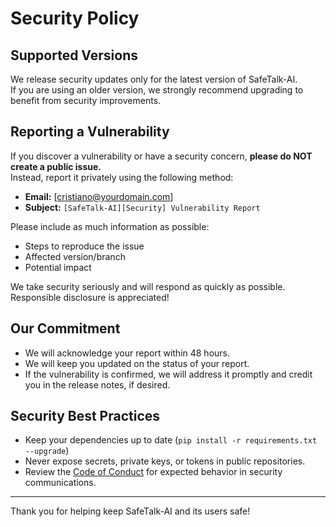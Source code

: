 # Security Policy

## Supported Versions

We release security updates only for the latest version of SafeTalk-AI.  
If you are using an older version, we strongly recommend upgrading to benefit from security improvements.

## Reporting a Vulnerability

If you discover a vulnerability or have a security concern, **please do NOT create a public issue.**  
Instead, report it privately using the following method:

- **Email:** [cristiano@yourdomain.com]  
- **Subject:** `[SafeTalk-AI][Security] Vulnerability Report`

Please include as much information as possible:

- Steps to reproduce the issue
- Affected version/branch
- Potential impact

We take security seriously and will respond as quickly as possible. Responsible disclosure is appreciated!

## Our Commitment

- We will acknowledge your report within 48 hours.
- We will keep you updated on the status of your report.
- If the vulnerability is confirmed, we will address it promptly and credit you in the release notes, if desired.

## Security Best Practices

- Keep your dependencies up to date (`pip install -r requirements.txt --upgrade`)
- Never expose secrets, private keys, or tokens in public repositories.
- Review the [Code of Conduct](./CODE_OF_CONDUCT.md) for expected behavior in security communications.

---

Thank you for helping keep SafeTalk-AI and its users safe!
